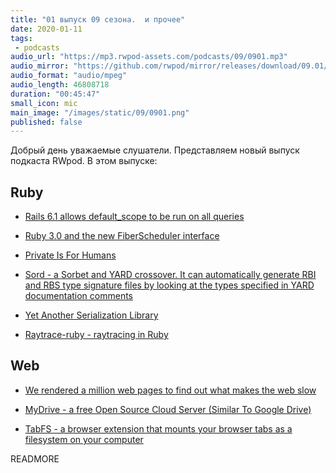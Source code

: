 ```yaml
---
title: "01 выпуск 09 сезона.  и прочее"
date: 2020-01-11
tags:
 - podcasts
audio_url: "https://mp3.rwpod-assets.com/podcasts/09/0901.mp3"
audio_mirror: "https://github.com/rwpod/mirror/releases/download/09.01/0901.mp3"
audio_format: "audio/mpeg"
audio_length: 46808718
duration: "00:45:47"
small_icon: mic
main_image: "/images/static/09/0901.png"
published: false
---
```


Добрый день уважаемые слушатели. Представляем новый выпуск подкаста RWpod. В этом выпуске:

## Ruby

 - [Rails 6.1 allows default_scope to be run on all queries](https://bigbinary.com/blog/rails-6-1-allows-default_scope-to-be-run-on-all-queries)
 - [Ruby 3.0 and the new FiberScheduler interface](http://www.wjwh.eu/posts/2020-12-28-ruby-fiber-scheduler-c-extension.html)
 - [Private Is For Humans](https://www.rubypigeon.com/posts/private-is-for-humans/)


 - [Sord - a Sorbet and YARD crossover. It can automatically generate RBI and RBS type signature files by looking at the types specified in YARD documentation comments](https://github.com/AaronC81/sord)
 - [Yet Another Serialization Library](https://andymaleh.blogspot.com/2020/12/yet-another-serialization-library.html)
 - [Raytrace-ruby - raytracing in Ruby](https://github.com/pawptart/raytrace-ruby)

## Web

 - [We rendered a million web pages to find out what makes the web slow](https://catchjs.com/Blog/PerformanceInTheWild)


 - [MyDrive - a free Open Source Cloud Server (Similar To Google Drive)](https://mydrive-storage.com/)
 - [TabFS - a browser extension that mounts your browser tabs as a filesystem on your computer](https://omar.website/tabfs/)


READMORE
